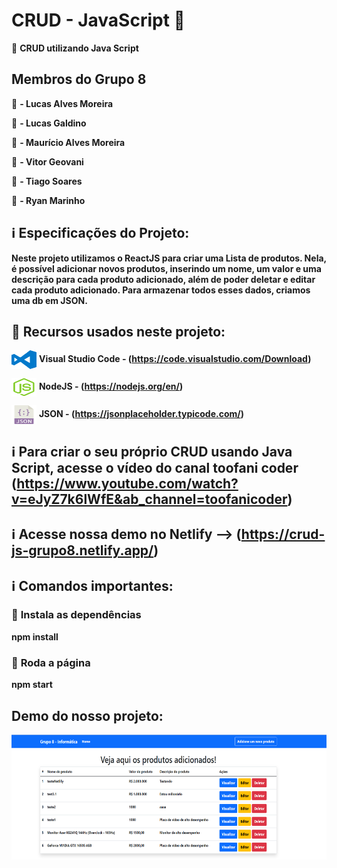 # CRUD - JavaScript :file_folder:
:bookmark_tabs: **CRUD utilizando Java Script**

## Membros do Grupo 8

:boy: **- Lucas Alves Moreira**

:boy: **- Lucas Galdino**

:boy: **- Maurício Alves Moreira**

:boy: **- Vitor Geovani**

:boy: **- Tiago Soares**

:boy: **- Ryan Marinho**

## :information_source: Especificações do Projeto:

**Neste projeto utilizamos o ReactJS para criar uma Lista de produtos. Nela, é possível adicionar novos produtos, inserindo um nome, um valor e uma descrição para cada produto adicionado, além de poder deletar e editar cada produto adicionado. Para armazenar todos esses dados, criamos uma db em JSON.**

## 📌 Recursos usados neste projeto: 

<img align="center" alt="icon-js" height="30" width="40" src="CRUD-JavaScript-main/CRUD-JavaScript-main/icons/visual-studio-code-logo-svg-vector.svg" style="max-width:100%;"></img> **Visual Studio Code -  (https://code.visualstudio.com/Download)**

<img align="center" alt="icon-js" height="30" width="40" src="https://raw.githubusercontent.com/devicons/devicon/master/icons/nodejs/nodejs-original.svg" style="max-width:100%;"></img> **NodeJS - (https://nodejs.org/en/)**

<img align="center" alt="icon-js" height="30" width="40" src="CRUD-JavaScript-main/CRUD-JavaScript-main/icons/json-file.svg" style="max-width:100%;"></img> **JSON - (https://jsonplaceholder.typicode.com/)**


## :information_source: **Para criar o seu próprio CRUD usando Java Script, acesse o vídeo do canal toofani coder (https://www.youtube.com/watch?v=eJyZ7k6lWfE&ab_channel=toofanicoder)**

## :information_source: **Acesse nossa demo no Netlify --> (https://crud-js-grupo8.netlify.app/)**

## :information_source: **Comandos importantes:**
### 📍 **Instala as dependências**
**npm install**

### 📍 **Roda a página**
**npm start**

## **Demo do nosso projeto:**

<p align="left">
  <img height="200" width"200" src="CRUD-JavaScript-main/CRUD-JavaScript-main/demo.png">
  </p>
